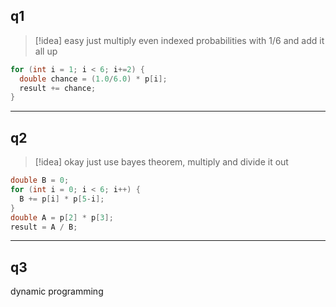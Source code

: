 
## q1

>[!idea] easy
>just multiply even indexed probabilities with 1/6 and add it all up

```java
for (int i = 1; i < 6; i+=2) {
  double chance = (1.0/6.0) * p[i];
  result += chance;
}
```

___

## q2

>[!idea] okay
>just use bayes theorem, multiply and divide it out

```java
double B = 0;
for (int i = 0; i < 6; i++) {
  B += p[i] * p[5-i];
}
double A = p[2] * p[3];
result = A / B;
```

___

## q3

dynamic programming

```java

```
